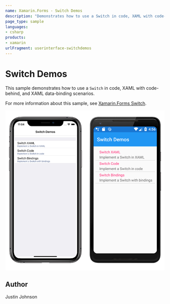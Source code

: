 ```yaml
---
name: Xamarin.Forms - Switch Demos
description: "Demonstrates how to use a Switch in code, XAML with code-behind, and XAML data-binding scenarios #ui"
page_type: sample
languages:
- csharp
products:
- xamarin
urlFragment: userinterface-switchdemos
---
```

# Switch Demos

This sample demonstrates how to use a `Switch` in code, XAML with code-behind, and XAML data-binding scenarios.

For more information about this sample, see [Xamarin.Forms Switch](https://docs.microsoft.com/xamarin/xamarin-forms/user-interface/switch).

![Switch Demos application screenshot](Screenshots/01Menu-Large.png "Switch Demos application screenshot")

## Author

Justin Johnson
